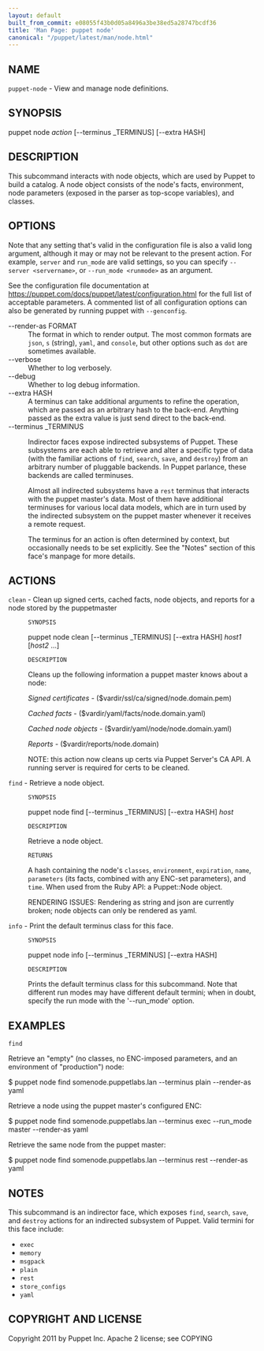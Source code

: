 ```yaml
---
layout: default
built_from_commit: e08055f43b0d05a8496a3be38ed5a28747bcdf36
title: 'Man Page: puppet node'
canonical: "/puppet/latest/man/node.html"
---
```


<div class='mp'>
<h2 id="NAME">NAME</h2>
<p class="man-name">
  <code>puppet-node</code> - <span class="man-whatis">View and manage node definitions.</span>
</p>

<h2 id="SYNOPSIS">SYNOPSIS</h2>

<p>puppet node <var>action</var> [--terminus _TERMINUS] [--extra HASH]</p>

<h2 id="DESCRIPTION">DESCRIPTION</h2>

<p>This subcommand interacts with node objects, which are used by Puppet to
build a catalog. A node object consists of the node's facts, environment,
node parameters (exposed in the parser as top-scope variables), and classes.</p>

<h2 id="OPTIONS">OPTIONS</h2>

<p>Note that any setting that's valid in the configuration
file is also a valid long argument, although it may or may not be
relevant to the present action. For example, <code>server</code> and <code>run_mode</code> are valid
settings, so you can specify <code>--server &lt;servername></code>, or
<code>--run_mode &lt;runmode></code> as an argument.</p>

<p>See the configuration file documentation at
<a href="https://puppet.com/docs/puppet/latest/configuration.html" data-bare-link="true">https://puppet.com/docs/puppet/latest/configuration.html</a> for the
full list of acceptable parameters. A commented list of all
configuration options can also be generated by running puppet with
<code>--genconfig</code>.</p>

<dl>
<dt>--render-as FORMAT</dt><dd>The format in which to render output. The most common formats are <code>json</code>,
<code>s</code> (string), <code>yaml</code>, and <code>console</code>, but other options such as <code>dot</code> are
sometimes available.</dd>
<dt>--verbose</dt><dd>Whether to log verbosely.</dd>
<dt class="flush">--debug</dt><dd>Whether to log debug information.</dd>
<dt>--extra HASH</dt><dd>A terminus can take additional arguments to refine the operation, which
are passed as an arbitrary hash to the back-end.  Anything passed as
the extra value is just send direct to the back-end.</dd>
<dt>--terminus _TERMINUS</dt><dd><p>Indirector faces expose indirected subsystems of Puppet. These
subsystems are each able to retrieve and alter a specific type of data
(with the familiar actions of <code>find</code>, <code>search</code>, <code>save</code>, and <code>destroy</code>)
from an arbitrary number of pluggable backends. In Puppet parlance,
these backends are called terminuses.</p>

<p>Almost all indirected subsystems have a <code>rest</code> terminus that interacts
with the puppet master's data. Most of them have additional terminuses
for various local data models, which are in turn used by the indirected
subsystem on the puppet master whenever it receives a remote request.</p>

<p>The terminus for an action is often determined by context, but
occasionally needs to be set explicitly. See the "Notes" section of this
face's manpage for more details.</p></dd>
</dl>


<h2 id="ACTIONS">ACTIONS</h2>

<dl>
<dt><code>clean</code> - Clean up signed certs, cached facts, node objects, and reports for a node stored by the puppetmaster</dt><dd><p><code>SYNOPSIS</code></p>

<p>puppet node clean [--terminus _TERMINUS] [--extra HASH] <var>host1</var> [<var>host2</var> ...]</p>

<p><code>DESCRIPTION</code></p>

<p>Cleans up the following information a puppet master knows about a node:</p>

<p><var>Signed certificates</var> - ($vardir/ssl/ca/signed/node.domain.pem)</p>

<p><var>Cached facts</var> - ($vardir/yaml/facts/node.domain.yaml)</p>

<p><var>Cached node objects</var> - ($vardir/yaml/node/node.domain.yaml)</p>

<p><var>Reports</var> - ($vardir/reports/node.domain)</p>

<p>NOTE: this action now cleans up certs via Puppet Server's CA API. A running server is required for certs to be cleaned.</p></dd>
<dt><code>find</code> - Retrieve a node object.</dt><dd><p><code>SYNOPSIS</code></p>

<p>puppet node find [--terminus _TERMINUS] [--extra HASH] <var>host</var></p>

<p><code>DESCRIPTION</code></p>

<p>Retrieve a node object.</p>

<p><code>RETURNS</code></p>

<p>A hash containing the node's <code>classes</code>, <code>environment</code>, <code>expiration</code>, <code>name</code>,
<code>parameters</code> (its facts, combined with any ENC-set parameters), and <code>time</code>.
When used from the Ruby API: a Puppet::Node object.</p>

<p>RENDERING ISSUES: Rendering as string and json are currently broken;
node objects can only be rendered as yaml.</p></dd>
<dt><code>info</code> - Print the default terminus class for this face.</dt><dd><p><code>SYNOPSIS</code></p>

<p>puppet node info [--terminus _TERMINUS] [--extra HASH]</p>

<p><code>DESCRIPTION</code></p>

<p>Prints the default terminus class for this subcommand. Note that different
run modes may have different default termini; when in doubt, specify the
run mode with the '--run_mode' option.</p></dd>
</dl>


<h2 id="EXAMPLES">EXAMPLES</h2>

<p><code>find</code></p>

<p>Retrieve an "empty" (no classes, no ENC-imposed parameters, and an
environment of "production") node:</p>

<p>$ puppet node find somenode.puppetlabs.lan --terminus plain --render-as yaml</p>

<p>Retrieve a node using the puppet master's configured ENC:</p>

<p>$ puppet node find somenode.puppetlabs.lan --terminus exec --run_mode master --render-as yaml</p>

<p>Retrieve the same node from the puppet master:</p>

<p>$ puppet node find somenode.puppetlabs.lan --terminus rest --render-as yaml</p>

<h2 id="NOTES">NOTES</h2>

<p>This subcommand is an indirector face, which exposes <code>find</code>, <code>search</code>, <code>save</code>,
and <code>destroy</code> actions for an indirected subsystem of Puppet. Valid termini for
this face include:</p>

<ul>
<li><code>exec</code></li>
<li><code>memory</code></li>
<li><code>msgpack</code></li>
<li><code>plain</code></li>
<li><code>rest</code></li>
<li><code>store_configs</code></li>
<li><code>yaml</code></li>
</ul>


<h2 id="COPYRIGHT-AND-LICENSE">COPYRIGHT AND LICENSE</h2>

<p>Copyright 2011 by Puppet Inc.
Apache 2 license; see COPYING</p>

</div>
